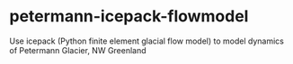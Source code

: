 # petermann-icepack-flowmodel
Use icepack (Python finite element glacial flow model) to model dynamics of Petermann Glacier, NW Greenland
